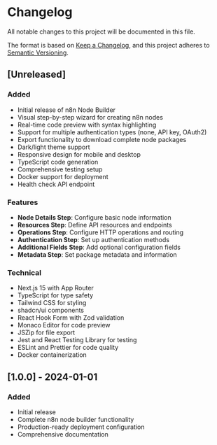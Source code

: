# Changelog

All notable changes to this project will be documented in this file.

The format is based on [Keep a Changelog](https://keepachangelog.com/en/1.0.0/),
and this project adheres to [Semantic Versioning](https://semver.org/spec/v2.0.0.html).

## [Unreleased]

### Added
- Initial release of n8n Node Builder
- Visual step-by-step wizard for creating n8n nodes
- Real-time code preview with syntax highlighting
- Support for multiple authentication types (none, API key, OAuth2)
- Export functionality to download complete node packages
- Dark/light theme support
- Responsive design for mobile and desktop
- TypeScript code generation
- Comprehensive testing setup
- Docker support for deployment
- Health check API endpoint

### Features
- **Node Details Step**: Configure basic node information
- **Resources Step**: Define API resources and endpoints
- **Operations Step**: Configure HTTP operations and routing
- **Authentication Step**: Set up authentication methods
- **Additional Fields Step**: Add optional configuration fields
- **Metadata Step**: Set package metadata and information

### Technical
- Next.js 15 with App Router
- TypeScript for type safety
- Tailwind CSS for styling
- shadcn/ui components
- React Hook Form with Zod validation
- Monaco Editor for code preview
- JSZip for file export
- Jest and React Testing Library for testing
- ESLint and Prettier for code quality
- Docker containerization

## [1.0.0] - 2024-01-01

### Added
- Initial release
- Complete n8n node builder functionality
- Production-ready deployment configuration
- Comprehensive documentation
